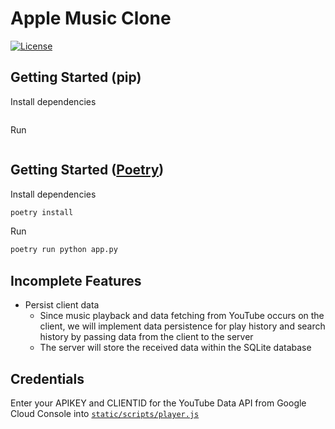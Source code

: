 # Apple Music Clone
[![License](https://img.shields.io/npm/l/next.svg?style=for-the-badge&labelColor=000000)](LICENSE.md)

## Getting Started (pip)
Install dependencies
``` bash

```

Run
``` bash

```


## Getting Started ([Poetry](https://github.com/python-poetry/poetry))
Install dependencies
``` bash
poetry install
```

Run
``` bash
poetry run python app.py
```


## Incomplete Features
- Persist client data
  - Since music playback and data fetching from YouTube occurs on the client, we will implement data persistence for play history and search history by passing data from the client to the server
  - The server will store the received data within the SQLite database


## Credentials
Enter your APIKEY and CLIENTID for the YouTube Data API from Google Cloud Console into [`static/scripts/player.js`](static/scripts/player.js)
